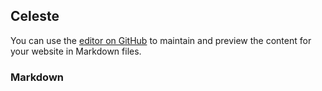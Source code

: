 ## Celeste

You can use the [editor on GitHub](https://github.com/ScottHabershon/Celeste/edit/gh-pages/index.md) to maintain and preview the content for your website in Markdown files.


### Markdown

